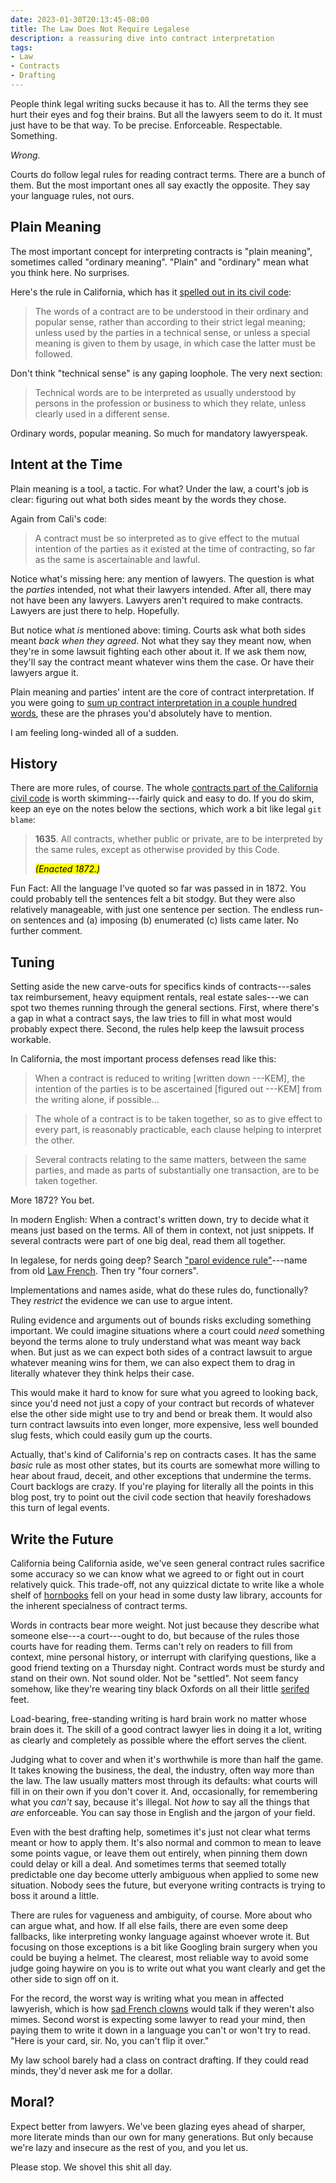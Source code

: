 ```yaml
---
date: 2023-01-30T20:13:45-08:00
title: The Law Does Not Require Legalese
description: a reassuring dive into contract interpretation
tags:
- Law
- Contracts
- Drafting
---
```


People think legal writing sucks because it has to.  All the terms they see hurt their eyes and fog their brains.  But all the lawyers seem to do it.  It must just have to be that way.  To be precise.  Enforceable.  Respectable.  Something.

_Wrong._

Courts do follow legal rules for reading contract terms.  There are a bunch of them.  But the most important ones all say exactly the opposite.  They say your language rules, not ours.

## Plain Meaning

The most important concept for interpreting contracts is "plain meaning", sometimes called "ordinary meaning".  "Plain" and "ordinary" mean what you think here.  No surprises.

Here's the rule in California, which has it [spelled out in its civil code](https://leginfo.legislature.ca.gov/faces/codes_displaySection.xhtml?lawCode=CIV&sectionNum=1644.):

> The words of a contract are to be understood in their ordinary and popular sense, rather than according to their strict legal meaning; unless used by the parties in a technical sense, or unless a special meaning is given to them by usage, in which case the latter must be followed.

Don't think "technical sense" is any gaping loophole.  The very next section:

> Technical words are to be interpreted as usually understood by persons in the profession or business to which they relate, unless clearly used in a different sense.

Ordinary words, popular meaning.  So much for mandatory lawyerspeak.

## Intent at the Time

Plain meaning is a tool, a tactic.  For what?  Under the law, a court's job is clear: figuring out what both sides meant by the words they chose.

Again from Cali's code:

> A contract must be so interpreted as to give effect to the mutual intention of the parties as it existed at the time of contracting, so far as the same is ascertainable and lawful.

Notice what's missing here: any mention of lawyers.  The question is what the _parties_ intended, not what their lawyers intended.  After all, there may not have been any lawyers.  Lawyers aren't required to make contracts.  Lawyers are just there to help.  Hopefully.

But notice what _is_ mentioned above: timing.  Courts ask what both sides meant _back when they agreed_.  Not what they say they meant now, when they're in some lawsuit fighting each other about it.  If we ask them now, they'll say the contract meant whatever wins them the case.  Or have their lawyers argue it.

Plain meaning and parties' intent are the core of contract interpretation.  If you were going to [sum up contract interpretation in a couple hundred words](https://www.justice.gov/jm/civil-resource-manual-72-principles-contract-interpretation), these are the phrases you'd absolutely have to mention.

I am feeling long-winded all of a sudden.

## History

There are more rules, of course.  The whole [contracts part of the California civil code](https://leginfo.legislature.ca.gov/faces/codes_displayText.xhtml?division=3.&part=2.&lawCode=CIV&title=3.) is worth skimming---fairly quick and easy to do.  If you do skim, keep an eye on the notes below the sections, which work a bit like legal `git blame`:

> **1635**.  All contracts, whether public or private, are to be interpreted by the same rules, except as otherwise provided by this Code.
>
> <mark><em>(Enacted 1872.)</em></mark>

Fun Fact: All the language I've quoted so far was passed in in 1872.  You could probably tell the sentences felt a bit stodgy.  But they were also relatively manageable, with just one sentence per section.  The endless run-on sentences and (a) imposing (b) enumerated (c) lists came later.  No further comment.

## Tuning

Setting aside the new carve-outs for specifics kinds of contracts---sales tax reimbursement, heavy equipment rentals, real estate sales---we can spot two themes running through the general sections.  First, where there's a gap in what a contract says, the law tries to fill in what most would probably expect there.  Second, the rules help keep the lawsuit process workable.

In California, the most important process defenses read like this:

> When a contract is reduced to writing [written down ---KEM], the intention of the parties is to be ascertained [figured out ---KEM] from the writing alone, if possible...

> The whole of a contract is to be taken together, so as to give effect to every part, is reasonably practicable, each clause helping to interpret the other.

> Several contracts relating to the same matters, between the same parties, and made as parts of substantially one transaction, are to be taken together.

More 1872?  You bet.

In modern English:  When a contract's written down, try to decide what it means just based on the terms.  All of them in context, not just snippets.  If several contracts were part of one big deal, read them all together.

In legalese, for nerds going deep? Search ["parol evidence rule"](https://en.wikipedia.org/wiki/Parol_evidence_rule)---name from old [Law French](https://en.wikipedia.org/wiki/Law_French).  Then try "four corners".

Implementations and names aside, what do these rules do, functionally?  They _restrict_ the evidence we can use to argue intent.

Ruling evidence and arguments out of bounds risks excluding something important.  We could imagine situations where a court could _need_ something beyond the terms alone to truly understand what was meant way back when.  But just as we can expect both sides of a contract lawsuit to argue whatever meaning wins for them, we can also expect them to drag in literally whatever they think helps their case.

This would make it hard to know for sure what you agreed to looking back, since you'd need not just a copy of your contract but records of whatever else the other side might use to try and bend or break them.  It would also turn contract lawsuits into even longer, more expensive, less well bounded slug fests, which could easily gum up the courts.

Actually, that's kind of California's rep on contracts cases.  It has the same _basic_ rule as most other states, but its courts are somewhat more willing to hear about fraud, deceit, and other exceptions that undermine the terms.  Court backlogs are crazy.  If you're playing for literally all the points in this blog post, try to point out the civil code section that heavily foreshadows this turn of legal events.

## Write the Future

California being California aside, we've seen general contract rules sacrifice some accuracy so we can know what we agreed to or fight out in court relatively quick.  This trade-off, not any quizzical dictate to write like a whole shelf of [hornbooks](https://en.wikipedia.org/wiki/Hornbook_(law)) fell on your head in some dusty law library, accounts for the inherent specialness of contract terms.

Words in contracts bear more weight.  Not just because they describe what someone else---a court---ought to do, but because of the rules those courts have for reading them.  Terms can't rely on readers to fill from context, mine personal history, or interrupt with clarifying questions, like a good friend texting on a Thursday night.  Contract words must be sturdy and stand on their own.  Not sound older.  Not be "settled".  Not seem fancy somehow, like they're wearing tiny black Oxfords on all their little [serifed](https://en.wikipedia.org/wiki/Serif) feet.

Load-bearing, free-standing writing is hard brain work no matter whose brain does it.  The skill of a good contract lawyer lies in doing it a lot, writing as clearly and completely as possible where the effort serves the client.

Judging what to cover and when it's worthwhile is more than half the game.  It takes knowing the business, the deal, the industry, often way more than the law.  The law usually matters most through its defaults: what courts will fill in on their own if you don't cover it.  And, occasionally, for remembering what you _can't_ say, because it's illegal.   Not _how_ to say all the things that _are_ enforceable.  You can say those in English and the jargon of your field.

Even with the best drafting help, sometimes it's just not clear what terms meant or how to apply them.  It's also normal and common to mean to leave some points vague, or leave them out entirely, when pinning them down could delay or kill a deal.  And sometimes terms that seemed totally predictable one day become utterly ambiguous when applied to some new situation.  Nobody sees the future, but everyone writing contracts is trying to boss it around a little.

There are rules for vagueness and ambiguity, of course.  More about who can argue what, and how.  If all else fails, there are even some deep fallbacks, like interpreting wonky language against whoever wrote it.  But focusing on those exceptions is a bit like Googling brain surgery when you could be buying a helmet.  The clearest, most reliable way to avoid some judge going haywire on you is to write out what you want clearly and get the other side to sign off on it.

For the record, the worst way is writing what you mean in affected lawyerish, which is how [sad French clowns](https://en.wikipedia.org/wiki/Pierrot) would talk if they weren't also mimes.  Second worst is expecting some lawyer to read your mind, then paying them to write it down in a language you can't or won't try to read.  "Here is your card, sir.  No, you can't flip it over."

My law school barely had a class on contract drafting.  If they could read minds, they'd never ask me for a dollar.

## Moral?

Expect better from lawyers.  We've been glazing eyes ahead of sharper, more literate minds than our own for many generations.  But only because we're lazy and insecure as the rest of you, and you let us.

Please stop.  We shovel this shit all day.
